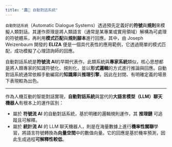 ```yaml
---
title: "🏛️💬 自動對話系統"
---
```

`自動對話系統`（Automatic Dialogue Systems）透過預先定義好的**符號**與**規則**來模擬人類對話。其運作原理是將人類語言（通常是某專業或實用領域）解構為可處理的符號體系，再利用**模式匹配**與**規則腳本**進行回應。其中，由 Joseph Weizenbaum 開發的 **ELIZA** 便是一個具代表性的應用範例，它透過簡單的模式匹配，成功模擬了心理諮詢師的回應。

自動對話系統是**符號流 AI**的早期代表作。此類系統與**專家系統**類似，核心思想都是將人類專家的知識符號化、規則化，並以**形式邏輯**的方式進行推論與回應。自動對話系統通常依賴手動編寫的**知識庫**與**推理引擎**，因此在封閉、有明確定義的場景下表現較為出色。

***

作為人機互動的智能對話實現，**自動對話系統**與當代的**大語言模型（LLM）聊天機器人**有根本上的運作區別：

* 屬於 **符號流 AI** 的自動對話系統，基於明確的邏輯規則運作，其 **推理鏈** 可追蹤且可解釋。
* 屬於 **統計流 AI** 的 LLM 聊天機器人，則是在海量數據上進行**機率性關聯**學習，將語言符號轉換為**向量空間**中的數值向量。它的回應是基於機率預測，因此生成過程**可解釋性較低**。


